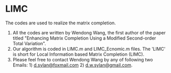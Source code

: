 # LIMC
The codes are used to realize the matrix completion.
1. All the codes are written by Wendong Wang, the first author of the paper titled "Enhancing Matrix Completion Using a Modified Second-order Total Variation".
2. Our algorithm is coded in LIMC.m and LIMC_Ecnomic.m files. The 'LIMC' is short for Local Information based Matrix Completion (LIMC).
3. Please feel free to contact Wendong Wang by any of following two Emails: 1) d.sylan@foxmail.com  2) d.w.sylan@gmail.com.
